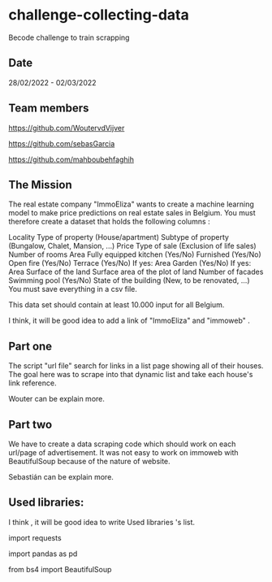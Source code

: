 # challenge-collecting-data
Becode challenge to train scrapping

## Date
28/02/2022 - 02/03/2022

## Team members
https://github.com/WoutervdVijver

https://github.com/sebasGarcia

https://github.com/mahboubehfaghih

## The Mission
The real estate company "ImmoEliza" wants to create a machine learning model to make price predictions on real estate sales in Belgium. You must therefore create a dataset that holds the following columns :

Locality Type of property (House/apartment) Subtype of property (Bungalow, Chalet, Mansion, ...) Price Type of sale (Exclusion of life sales) Number of rooms Area Fully equipped kitchen (Yes/No) Furnished (Yes/No) Open fire (Yes/No) Terrace (Yes/No) If yes: Area Garden (Yes/No) If yes: Area Surface of the land Surface area of the plot of land Number of facades Swimming pool (Yes/No) State of the building (New, to be renovated, ...) You must save everything in a csv file.

This data set should contain at least 10.000 input for all Belgium.

I think, it will be good idea to add a link of "ImmoEliza" and "immoweb" .


## Part one
The script "url file" search for links in a list page showing all of their houses. The goal here was to scrape into that dynamic list and take each house's link reference. 

Wouter can be explain more. 
 
## Part two
We have to create a data scraping code which should work on each url/page of advertisement.
It was not easy to work on immoweb with BeautifulSoup because of the nature of website. 

Sebastián can be explain more. 

## Used libraries:
I think , it will be good idea to write Used libraries 's list.

import requests

import pandas as pd

from bs4 import BeautifulSoup
